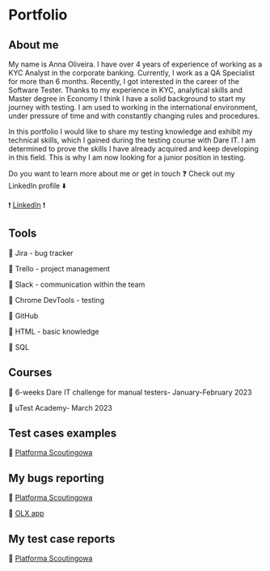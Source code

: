 # **Portfolio**
## **About me**
My name is Anna Oliveira. I have over 4 years of experience of working as a KYC Analyst in the corporate banking. Currently, I work as a QA Specialist for more than 6 months. Recently, I got interested in the career of the Software Tester. Thanks to my experience in KYC, analytical skills and Master degree in Economy I think I have a solid background to start my journey with testing. I am used to working in the international environment, under pressure of time and with constantly changing rules and procedures.

In this portfolio I would like to share my testing knowledge and exhibit my technical skills, which I gained during the testing course with Dare IT. I am determined to prove the skills I have already acquired and keep developing in this field. This is why I am now looking for a junior position in testing.

Do you want to learn more about me or get in touch :question: Check out my LinkedIn profile :arrow_down:

:exclamation: [LinkedIn](https://www.linkedin.com/in/anna-oliveira-665312102/) :exclamation:

## **Tools**
:large_blue_diamond: Jira - bug tracker

:large_blue_diamond: Trello - project management

:large_blue_diamond: Slack - communication within the team

:large_blue_diamond: Chrome DevTools - testing

:large_blue_diamond: GitHub

:large_blue_diamond: HTML - basic knowledge

:large_blue_diamond: SQL

## **Courses**
:large_blue_diamond: 6-weeks Dare IT challenge for manual testers- January-February 2023

:large_blue_diamond: uTest Academy- March 2023

## **Test cases examples**
:large_blue_diamond: [Platforma Scoutingowa](https://docs.google.com/spreadsheets/d/1c8rf0i5nKH54h1kjnUt9ije0AIYEWUfWXuAGjU4WrK0/edit?usp=share_link)

## **My bugs reporting**
:large_blue_diamond: [Platforma Scoutingowa](https://docs.google.com/spreadsheets/d/1v2JlFgRZ2DXRsIvM8OhzJD9L08Zkp_L5tyLj00l7_GI/edit?usp=share_link)

:large_blue_diamond: [OLX app](https://docs.google.com/spreadsheets/d/1rEfvQtyQG8CO99SwYetzjPegZIBCsdyLLrtfu9OT8fc/edit?usp=share_link)

## **My test case reports**
:large_blue_diamond: [Platforma Scoutingowa](https://docs.google.com/document/d/1_mSgTB-UuMUhViiBT-GMvgbn2fkMf6leX1a0Qy9d9Uo/edit?usp=share_link)

